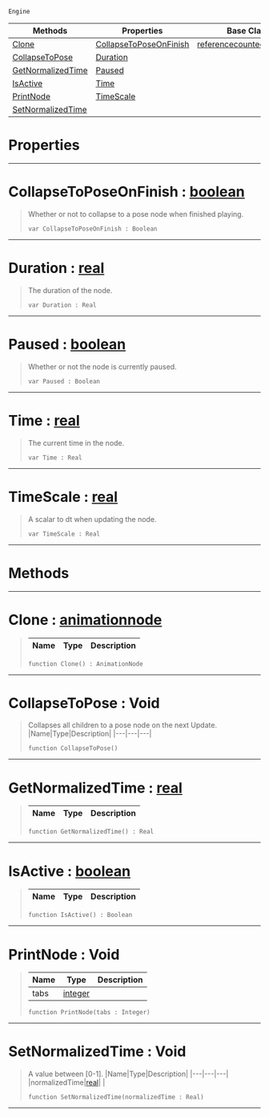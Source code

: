  `Engine`

|Methods|Properties|Base Classes|Derived Classes|
|---|---|---|---|
|[ Clone](animationnode.md#clone-zilch-engine-docume)|[ CollapseToPoseOnFinish](animationnode.md#collapsetoposeonfinish-z)|[referencecountedeventobject](referencecountedeventobject.md)|[basicanimation](basicanimation.md)|
|[ CollapseToPose](animationnode.md#collapsetopose-void)|[ Duration](animationnode.md#duration-zilch-engine-doc)| |[dualblendchainnode](dualblendchainnode.md)|
|[ GetNormalizedTime](animationnode.md#getnormalizedtime-zilch-e)|[ Paused](animationnode.md#paused-zilch-engine-docum)| |[dualblendcrossblend](dualblendcrossblend.md)|
|[ IsActive](animationnode.md#isactive-zilch-engine-doc)|[ Time](animationnode.md#time-zilch-engine-documen)| |[dualblenddirectblend](dualblenddirectblend.md)|
|[ PrintNode](animationnode.md#printnode-void)|[ TimeScale](animationnode.md#timescale-zilch-engine-do)| |[dualblendselectivenode](dualblendselectivenode.md)|
|[ SetNormalizedTime](animationnode.md#setnormalizedtime-void)| | |[posenode](posenode.md)|


 #  Properties


---  
 #  CollapseToPoseOnFinish : [boolean](../nada_base_types/boolean.md)

> Whether or not to collapse to a pose node when finished playing.
> ```TS:Nada
> var CollapseToPoseOnFinish : Boolean


---  
 #  Duration : [real](../nada_base_types/real.md)

> The duration of the node.
> ```TS:Nada
> var Duration : Real


---  
 #  Paused : [boolean](../nada_base_types/boolean.md)

> Whether or not the node is currently paused.
> ```TS:Nada
> var Paused : Boolean


---  
 #  Time : [real](../nada_base_types/real.md)

> The current time in the node.
> ```TS:Nada
> var Time : Real


---  
 #  TimeScale : [real](../nada_base_types/real.md)

> A scalar to dt when updating the node.
> ```TS:Nada
> var TimeScale : Real


---  
 #  Methods


---  
 #  Clone : [animationnode](animationnode.md)

> 
> |Name|Type|Description|
> |---|---|---|
> ```TS:Nada
> function Clone() : AnimationNode
> ``` 


---  
 #  CollapseToPose : Void

> Collapses all children to a pose node on the next Update.
> |Name|Type|Description|
> |---|---|---|
> ```TS:Nada
> function CollapseToPose()
> ``` 


---  
 #  GetNormalizedTime : [real](../nada_base_types/real.md)

> 
> |Name|Type|Description|
> |---|---|---|
> ```TS:Nada
> function GetNormalizedTime() : Real
> ``` 


---  
 #  IsActive : [boolean](../nada_base_types/boolean.md)

> 
> |Name|Type|Description|
> |---|---|---|
> ```TS:Nada
> function IsActive() : Boolean
> ``` 


---  
 #  PrintNode : Void

> 
> |Name|Type|Description|
> |---|---|---|
> |tabs|[integer](../nada_base_types/integer.md)| |
> ```TS:Nada
> function PrintNode(tabs : Integer)
> ``` 


---  
 #  SetNormalizedTime : Void

> A value between [0-1].
> |Name|Type|Description|
> |---|---|---|
> |normalizedTime|[real](../nada_base_types/real.md)| |
> ```TS:Nada
> function SetNormalizedTime(normalizedTime : Real)
> ``` 


---  
 

 